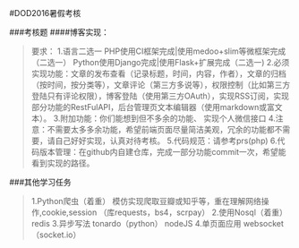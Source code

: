 #DOD2016暑假考核

###考核题
####博客实现： 
>要求： 
>1.语言二选一 
PHP使用CI框架完成|使用medoo+slim等微框架完成（二选一） 
Python使用Django完成|使用Flask+扩展完成（二选一) 
>2.必须实现功能：文章的发布查看（记录标题，时间，内容，作者），文章的归档（按时间，按分类等），文章评论（第三方多说等），权限控制（比如第三方登陆只有评论权限），博客登陆（使用第三方OAuth），实现RSS订阅，实现部分功能的RestFulAPI，后台管理页文本编辑器（使用markdown或富文本）。 
>3.附加功能：你们能想到但不多余的功能、 
实现个人微信接口 
>4.注意：不需要太多多余功能，希望前端页面尽量简洁美观，冗余的功能都不需要，请自己好好实现，认真对待考核。 
>5.代码规范：请参考prs(php) 
>6.代码版本管理：在github内自建仓库，完成一部分功能commit一次，希望能看到实现的路径。

###其他学习任务
>1.Python爬虫（着重） 
模仿实现爬取豆瓣或知乎等，重在理解网络操作,cookie,session 
（库requests，bs4，scrpay） 
>2.使用Nosql（着重） 
redis 
3.异步写法 
tonardo（python） 
nodeJS 
>4.单页面应用 
websocket 
（socket.io）

